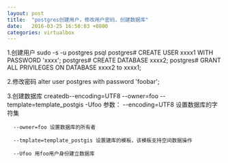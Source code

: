 ```yaml
---
layout: post
title:  "postgres创建用户，修改用户密码，创建数据库"
date:   2016-03-25 16:50:03 +0800
categories: virtualbox
---
```


1.创建用户
sudo -s -u postgres
psql
postgres# CREATE USER xxxx1 WITH PASSWORD 'xxxx';
postgres# CREATE DATABASE xxxx2;
postgres# GRANT ALL PRIVILEGES ON DATABASE xxxx2 to xxxx1;

2.修改密码
alter user postgres with password 'foobar';


3.创建数据库
createdb--encoding=UTF8 --owner=foo --template=template_postgis -Ufoo
参数： --encoding=UTF8 设置数据库的字符集

      --owner=foo 设置数据库的所有者

      --tmplate=template_postgis 设置建库的模板，该模板支持空间数据操作

      --Ufoo 用foo用户身份建立数据库
